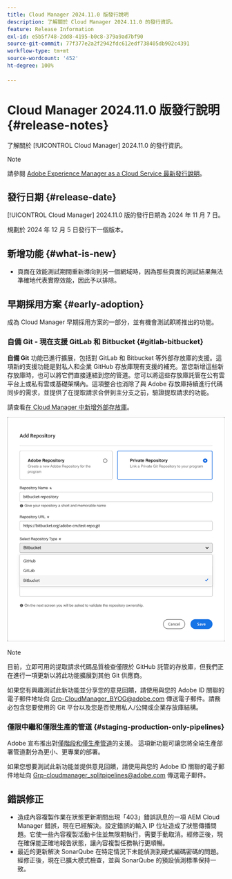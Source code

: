 ```yaml
---
title: Cloud Manager 2024.11.0 版發行說明
description: 了解關於 Cloud Manager 2024.11.0 的發行資訊。
feature: Release Information
exl-id: e5b5f748-2dd8-4195-b0c8-379a9ad7bf90
source-git-commit: 77f377e2a2f2942fdc612edf738405db902c4391
workflow-type: tm+mt
source-wordcount: '452'
ht-degree: 100%

---
```


# Cloud Manager 2024.11.0 版發行說明 {#release-notes}

了解關於 [!UICONTROL Cloud Manager] 2024.11.0 的發行資訊。

>[!NOTE]
>
>請參閱 [Adobe Experience Manager as a Cloud Service 最新發行說明](https://experienceleague.adobe.com/zh-hant/docs/experience-manager-cloud-service/content/release-notes/home)。

## 發行日期 {#release-date}

<!-- SAVE FOR FUTURE POSSIBLE USE No notable bugs or features for the September release of Cloud Manager. -->

[!UICONTROL Cloud Manager] 2024.11.0 版的發行日期為 2024 年 11 月 7 日。

規劃於 2024 年 12 月 5 日發行下一個版本。

## 新增功能 {#what-is-new}

* 頁面在效能測試期間重新導向到另一個網域時，因為那些頁面的測試結果無法準確地代表實際效能，因此予以排除。<!-- (CMGR-5637) -->

## 早期採用方案 {#early-adoption}

成為 Cloud Manager 早期採用方案的一部分，並有機會測試即將推出的功能。

### 自備 Git - 現在支援 GitLab 和 Bitbucket {#gitlab-bitbucket}

<!-- BOTH CS & AMS -->

**自備 Git** 功能已進行擴展，包括對 GitLab 和 Bitbucket 等外部存放庫的支援。這項新的支援功能是對私人和企業 GitHub 存放庫現有支援的補充。當您新增這些新存放庫時，也可以將它們直接連結到您的管道。您可以將這些存放庫託管在公有雲平台上或私有雲或基礎架構內。這項整合也消除了與 Adobe 存放庫持續進行代碼同步的需求，並提供了在提取請求合併到主分支之前，驗證提取請求的功能。

請查看[在 Cloud Manager 中新增外部存放庫](/help/managing-code/external-repositories.md)。

![新增存放庫對話框](/help/release-notes/assets/repositories-add-release-notes.png)

>[!NOTE]
>
>目前，立即可用的提取請求代碼品質檢查僅限於 GitHub 託管的存放庫，但我們正在進行一項更新以將此功能擴展到其他 Git 供應商。

如果您有興趣測試此新功能並分享您的意見回饋，請使用與您的 Adobe ID 關聯的電子郵件地址向 [Grp-CloudManager_BYOG@adobe.com](mailto:Grp-CloudManager_BYOG@adobe.com) 傳送電子郵件。請務必包含您要使用的 Git 平台以及您是否使用私人/公開或企業存放庫結構。

### 僅限中繼和僅限生產的管道 {#staging-production-only-pipelines}

Adobe 宣布推出對[僅階段和僅生產管道](/help/using/stage-prod-only.md)的支援。 這項新功能可讓您將全端生產部署管道劃分為更小、更專業的部署。

如果您想要測試此新功能並提供意見回饋，請使用與您的 Adobe ID 關聯的電子郵件地址向 [Grp-cloudmanager_splitpipelines@adobe.com](mailto:Grp-cloudmanager_splitpipelines@adobe.com) 傳送電子郵件。

## 錯誤修正

* 造成內容複製作業在狀態更新期間出現「403」錯誤訊息的一項 AEM Cloud Manager 錯誤，現在已經解決。設定錯誤的輸入 IP 位址造成了狀態傳播問題。它使一些內容複製活動卡住並無限期執行，需要手動取消。經修正後，現在確保能正確地報告狀態，讓內容複製任務執行更順暢。<!-- (CMGR-62739) -->
* 最近的更新解決 SonarQube 在特定情況下未能偵測到硬式編碼密碼的問題。經修正後，現在已擴大模式檢查，並與 SonarQube 的預設偵測標準保持一致。<!-- CMGR-62682 -->

<!-- Known Issues {#known-issues}

* A -->
